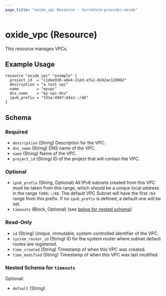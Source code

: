 ```yaml
---
page_title: "oxide_vpc Resource - terraform-provider-oxide"
---
```


# oxide_vpc (Resource)

This resource manages VPCs.

## Example Usage

```hcl
resource "oxide_vpc" "example" {
  project_id  = "c1dee930-a8e4-11ed-afa1-0242ac120002"
  description = "a test vpc"
  name        = "myvpc"
  dns_name    = "my-vpc-dns"
  ipv6_prefix = "fd1e:4947:d4a1::/48"
}
```

## Schema

### Required

- `description` (String) Description for the VPC.
- `dns_name` (String) DNS name of the VPC.
- `name` (String) Name of the VPC.
- `project_id` (String) ID of the project that will contain the VPC.

### Optional

- `ipv6_prefix` (String, Optional) All IPv6 subnets created from this VPC must be taken from this range, which should be a unique local address in the range `fd00::/48`. The default VPC Subnet will have the first `/64` range from this prefix. If no `ipv6_prefix` is defined, a default one will be set.
- `timeouts` (Block, Optional) (see [below for nested schema](#nestedblock--timeouts))

### Read-Only

- `id` (String) Unique, immutable, system-controlled identifier of the VPC.
- `system_router_id` (String) ID for the system router where subnet default routes are registered.
- `time_created` (String) Timestamp of when this VPC was created.
- `time_modified` (String) Timestamp of when this VPC was last modified.

<a id="nestedblock--timeouts"></a>

### Nested Schema for `timeouts`

Optional:

- `default` (String)
